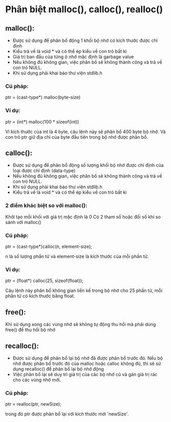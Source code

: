 # Phân biệt malloc(), calloc(), realloc()
## malloc():
<ul>
  <li>Được sử dụng để phân bố động 1 khối bộ nhớ có kích thước được chỉ định</li>
  <li>Kiểu trả về là void * và có thể ép kiểu về con trỏ bất kì </li>
  <li>Giá trị ban đầu của từng ô nhớ mặc định là garbage value</li>
  <li>Nếu không đủ không gian, việc phân bổ sẽ không thành công và trả về con trỏ NULL.</li>
  <li>Khi sử dụng phải khai báo thư viện stdlib.h</li>
</ul>

### Cú pháp:
ptr = (cast-type*) malloc(byte-size)

### Ví dụ:
ptr = (int*) malloc(100 * sizeof(int))

Vì kích thước của int là 4 byte, câu lệnh này sẽ phân bổ 400 byte bộ nhớ. Và con trỏ ptr giữ địa chỉ của byte đầu tiên trong bộ nhớ được phân bổ. 


## calloc():
<ul>
  <li>Được sử dụng để phân bổ động số lượng khối bộ nhớ được chỉ định của loại được chỉ định (data-type)</li>
  <li>Nếu không đủ không gian, việc phân bổ sẽ không thành công và trả về con trỏ NULL.</li>
  <li>Khi sử dụng phải khai báo thư viện stdlib.h</li>
  <li>Kiểu trả về là void * và có thể ép kiểu về con trỏ bất kì </li>
</ul>

### 2 điểm khác biệt so với malloc():
Khởi tạo mỗi khối với giá trị mặc định là 0
Có 2 tham số hoặc đối số khi so sánh với malloc()

### Cú pháp: 
ptr = (cast-type*)calloc(n, element-size);

n là số lượng phần tử và element-size là kích thước của mỗi phần tử.


### Ví dụ: 
ptr = (float*) calloc(25, sizeof(float));

Câu lệnh này phân bổ không gian liền kề trong bộ nhớ cho 25 phần tử, mỗi phần tử có kích thước bằng float.


## free():
Khi sử dụng xong các vùng nhớ sẽ không tự động thu hồi mà phải dùng free() để thu hồi bộ nhớ


## recalloc():
<ul>
  <li>Được sử dụng để phân bổ lại bộ nhớ đã được phân bổ trước đó. Nếu bộ nhớ được phân bổ trước đó của malloc hoặc calloc không đủ, thì sẽ sử dụng recalloc() để phân bổ lại bộ nhớ động </li>
  <li>Việc phân bổ lại sẽ duy trì giá trị của các bộ nhớ cũ và gán giá trị rác cho các vùng nhớ mới.</li>
</ul>



### Cú pháp:
ptr = realloc(ptr, newSize); 

trong đó ptr được phân bổ lại với kích thước mới 'newSize'.
